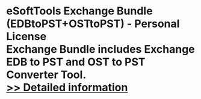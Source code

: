 # eSoftTools Exchange Bundle (EDBtoPST+OSTtoPST) - Personal License<br />Exchange Bundle includes Exchange EDB to PST and OST to PST Converter Tool.<br />[>> Detailed information](https://secure.shareit.com/shareit/product.html?productid=300877030&affiliateid=200057808)